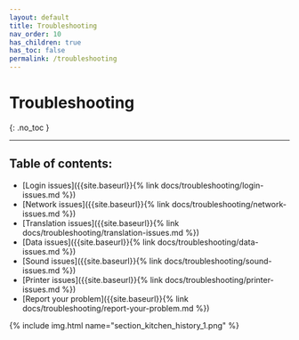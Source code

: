 ```yaml
---
layout: default
title: Troubleshooting
nav_order: 10
has_children: true
has_toc: false
permalink: /troubleshooting
---
```


# Troubleshooting
{: .no_toc }

---

## Table of contents:
- [Login issues]({{site.baseurl}}{% link docs/troubleshooting/login-issues.md %})
- [Network issues]({{site.baseurl}}{% link docs/troubleshooting/network-issues.md %})
- [Translation issues]({{site.baseurl}}{% link docs/troubleshooting/translation-issues.md %})
- [Data issues]({{site.baseurl}}{% link docs/troubleshooting/data-issues.md %})
- [Sound issues]({{site.baseurl}}{% link docs/troubleshooting/sound-issues.md %})
- [Printer issues]({{site.baseurl}}{% link docs/troubleshooting/printer-issues.md %})
- [Report your problem]({{site.baseurl}}{% link docs/troubleshooting/report-your-problem.md %})

{% include img.html name="section_kitchen_history_1.png" %}